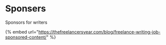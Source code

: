 # Sponsers

Sponsors for writers

{% embed url="https://thefreelancersyear.com/blog/freelance-writing-job-sponsored-content/" %}



